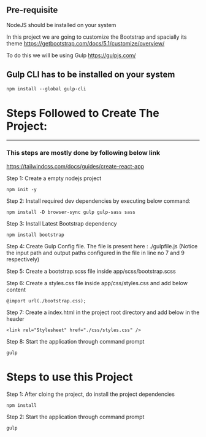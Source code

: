 ## Pre-requisite
NodeJS should be installed on your system

In this project we are going to customize the Bootstrap and spacially its theme
https://getbootstrap.com/docs/5.1/customize/overview/

To do this we will be using Gulp
https://gulpjs.com/

## Gulp CLI has to be installed on your system
```
npm install --global gulp-cli
```

# Steps Followed to Create The Project:
----------------------------------------

### This steps are mostly done by following below link
https://tailwindcss.com/docs/guides/create-react-app

Step 1: Create a empty nodejs project
```
npm init -y
```

Step 2: Install required dev dependencies by executing below command:
```
npm install -D browser-sync gulp gulp-sass sass
```

Step 3: Install Latest Bootstrap dependency
```
npm install bootstrap
```

Step 4: Create Gulp Config file. The file is present here : ./gulpfile.js
(Notice the input path and output paths configured in the file in line no 7 and 9 respectively)

Step 5: Create a bootstrap.scss file inside app/scss/bootstrap.scss

Step 6: Create a styles.css file inside app/css/styles.css and add below content
```
@import url(./bootstrap.css);
```

Step 7: Create a index.html in the project root directory and add below in the header
```
<link rel="Stylesheet" href="./css/styles.css" />
```

Step 8: Start the application through command prompt
```
gulp
```

# Steps to use this Project

Step 1: After cloing the project, do install the project dependencies
```
npm install
```

Step 2: Start the application through command prompt
```
gulp
```

